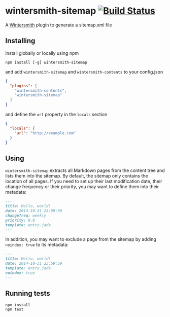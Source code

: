 # wintersmith-sitemap [![Build Status](https://travis-ci.org/xavierdutreilh/wintersmith-sitemap.svg)](https://travis-ci.org/xavierdutreilh/wintersmith-sitemap)

A [Wintersmith](https://github.com/jnordberg/wintersmith) plugin to generate a sitemap.xml file

## Installing

Install globally or locally using npm

```
npm install [-g] wintersmith-sitemap
```

and add `wintersmith-sitemap` and `wintersmith-contents` to your config.json

```json
{
  "plugins": [
    "wintersmith-contents",
    "wintersmith-sitemap"
  ]
}
```

and define the `url` property in the `locals` section

```json
{
  "locals": {
    "url": "http://example.com"
  }
}
```

## Using

`wintersmith-sitemap` extracts all Markdown pages from the content tree and lists them into the sitemap. By default, the sitemap only contains the location of all pages. If you need to set up their last modification date, their change frequency or their priority, you may want to define them into their metadata:

```markdown
---
title: Hello, world!
date: 2014-10-31 23:59:59
changefreq: weekly
priority: 0.8
template: entry.jade
---
```

In addition, you may want to exclude a page from the sitemap by adding `noindex: true` to its metadata:

```markdown
---
title: Hello, world!
date: 2014-10-31 23:59:59
template: entry.jade
noindex: true
---
```

## Running tests

```
npm install
npm test
```

